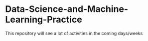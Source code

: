 # Data-Science-and-Machine-Learning-Practice
This repository will see a lot of activities in the coming days/weeks
